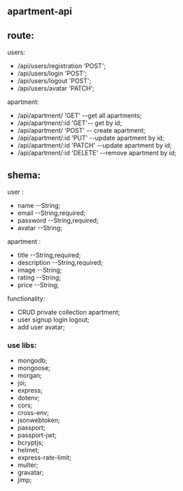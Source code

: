 ## apartment-api

## route:

users:

- /api/users/registration 'POST';
- /api/users/login 'POST';
- /api/users/logout 'POST';
- /api/users/avatar 'PATCH';

apartment:

- /api/apartment/ 'GET' --get all apartments;
- /api/apartment/:id 'GET'-- get by id;
- /api/apartment/ 'POST' -- create apartment;
- /api/apartment/:id 'PUT' --update apartment by id;
- /api/apartment/:id 'PATCH' --update apartment by id;
- /api/apartment/:id 'DELETE' --remove apartment by id;

## shema:

user :

- name --String;
- email --String,required;
- password --String,required;
- avatar --String;

apartment :

- title --String,required;
- description --String,required;
- image --String;
- rating --String;
- price --String;

functionality:

- CRUD private collection apartment;
- user signup login logout;
- add user avatar;

### use libs:

- mongodb;
- mongoose;
- morgan;
- joi;
- express;
- dotenv;
- cors;
- cross-env;
- jsonwebtoken;
- passport;
- passport-jwt;
- bcryptjs;
- helmet;
- express-rate-limit;
- multer;
- gravatar;
- jimp;

